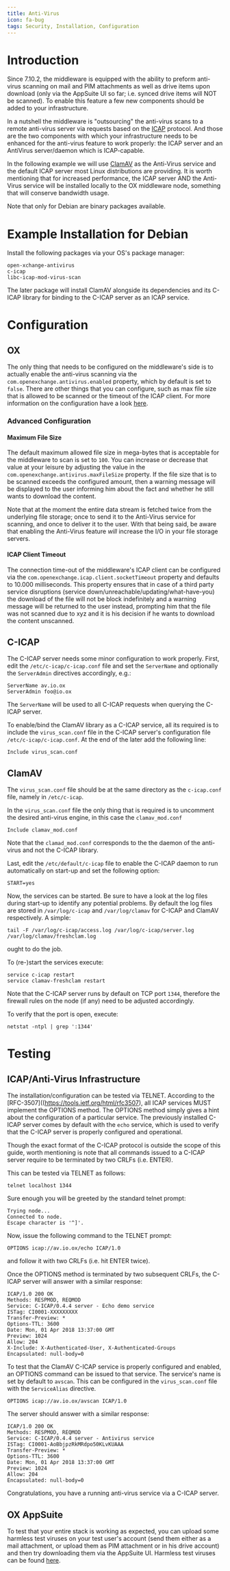 ```yaml
---
title: Anti-Virus
icon: fa-bug
tags: Security, Installation, Configuration
---
```


# Introduction
Since 7.10.2, the middleware is equipped with the ability to preform anti-virus scanning on mail and PIM attachments as well as drive items upon download (only via the AppSuite UI so far; i.e. synced drive items will NOT be scanned). To enable this feature a few new components should be added to your infrastructure.

In a nutshell the middleware is "outsourcing" the anti-virus scans to a remote anti-virus server via  requests based on the [ICAP](https://tools.ietf.org/html/rfc3507) protocol. And those are the two components with which your infrastructure needs to be enhanced for the anti-virus feature to work properly: the ICAP server and an AntiVirus server/daemon which is ICAP-capable.

In the following example we will use [ClamAV](https://www.clamav.net/) as the Anti-Virus service and the default ICAP server most Linux distributions are providing. It is worth mentioning that for increased performance, the ICAP server AND the Anti-Virus service will be installed locally to the OX middleware node, something that will conserve bandwidth usage.

Note that only for Debian are binary packages available.

# Example Installation for Debian
Install the following packages via your OS's package manager:

```
open-xchange-antivirus
c-icap
libc-icap-mod-virus-scan
```

The later package will install ClamAV alongside its dependencies and its C-ICAP library for binding to the C-ICAP server as an ICAP service.

# Configuration

## OX
The only thing that needs to be configured on the middleware's side is to actually enable the anti-virus scanning via the `com.openexchange.antivirus.enabled` property, which by default is set to `false`. There are other things that you can configure, such as max file size that is allowed to be scanned or the timeout of the ICAP client. For more information on the configuration have a look [here](https://documentation.open-xchange.com/components/middleware/config{{site.baseurl}}/#mode=tags&tag=Anti-Virus).

### Advanced Configuration

#### Maximum File Size
The default maximum allowed file size in mega-bytes that is acceptable for the middleware to scan is set to `100`. You can increase or decrease that value at your leisure by adjusting the value in the `com.openexchange.antivirus.maxFileSize` property. If the file size that is to be scanned exceeds the configured amount, then a warning message will be displayed to the user informing him about the fact and whether he still wants to download the content.

Note that at the moment the entire data stream is fetched twice from the underlying file storage; once to send it to the Anti-Virus service for scanning, and once to deliver it to the user. With that being said, be aware that enabling the Anti-Virus feature _will_ increase the I/O in your file storage servers.

#### ICAP Client Timeout
The connection time-out of the middleware's ICAP client can be configured via the `com.openexchange.icap.client.socketTimeout` property and defaults to 10.000 milliseconds. This property ensures that in case of a third party service disruptions (service down/unreachable/updating/what-have-you) the download of the file will not be block indefinitely and a warning message will be returned to the user instead, prompting him that the file was not scanned due to xyz and it is his decision if he wants to download the content unscanned.

## C-ICAP
The C-ICAP server needs some minor configuration to work properly. First, edit the `/etc/c-icap/c-icap.conf` file and set the `ServerName` and optionally the `ServerAdmin` directives accordingly, e.g.:

```
ServerName av.io.ox
ServerAdmin foo@io.ox
```
The `ServerName` will be used to all C-ICAP requests when querying the C-ICAP server.

To enable/bind the ClamAV library as a C-ICAP service, all its required is to include the `virus_scan.conf` file in the C-ICAP server's configuration file `/etc/c-icap/c-icap.conf`. At the end of the later add the following line:

```
Include virus_scan.conf
```

## ClamAV
The `virus_scan.conf` file should be at the same directory as the `c-icap.conf` file, namely in `/etc/c-icap`.

In the `virus_scan.conf` file the only thing that is required is to uncomment the desired anti-virus engine, in this case the `clamav_mod.conf`

```
Include clamav_mod.conf
```

Note that the `clamad_mod.conf` corresponds to the the daemon of the anti-virus and not the C-ICAP library.

Last, edit the `/etc/default/c-icap` file to enable the C-ICAP daemon to run automatically on start-up and set the following option:

```
START=yes
```

Now, the services can be started. Be sure to have a look at the log files during start-up to identify any potential problems. By default the log files are stored in `/var/log/c-icap` and `/var/log/clamav` for C-ICAP and ClamAV respectively. A simple:

```
tail -F /var/log/c-icap/access.log /var/log/c-icap/server.log /var/log/clamav/freshclam.log
```

ought to do the job.

To (re-)start the services execute:

```
service c-icap restart
service clamav-freshclam restart
```

Note that the C-ICAP server runs by default on TCP port  ```1344```, therefore the firewall rules on the node (if any) need to be adjusted accordingly.

To verify that the port is open, execute:

```
netstat -ntpl | grep ':1344'
```

# Testing

## ICAP/Anti-Virus Infrastructure

The installation/configuration can be tested via TELNET. According to the [RFC-3507]((https://tools.ietf.org/html/rfc3507), all ICAP services MUST implement the OPTIONS method. The OPTIONS method simply gives a hint about the configuration of a particular service. The previously installed C-ICAP server comes by default with the ```echo``` service, which is used to verify that the C-ICAP server is properly configured and operational. 

Though the exact format of the C-ICAP protocol is outside the scope of this guide, worth mentioning is note that all commands issued to a C-ICAP server require to be terminated by two CRLFs (i.e. ENTER).

This can be tested via TELNET as follows:

```
telnet localhost 1344
```

Sure enough you will be greeted by the standard telnet prompt:

```
Trying node...
Connected to node.
Escape character is '^]'.

```

Now, issue the following command to the TELNET prompt:

```
OPTIONS icap://av.io.ox/echo ICAP/1.0
```

and follow it with two CRLFs (i.e. hit ENTER twice).

Once the OPTIONS method is terminated by two subsequent CRLFs, the C-ICAP server will answer with a similar response:

```
ICAP/1.0 200 OK
Methods: RESPMOD, REQMOD
Service: C-ICAP/0.4.4 server - Echo demo service
ISTag: CI0001-XXXXXXXXX
Transfer-Preview: *
Options-TTL: 3600
Date: Mon, 01 Apr 2018 13:37:00 GMT
Preview: 1024
Allow: 204
X-Include: X-Authenticated-User, X-Authenticated-Groups
Encapsulated: null-body=0
```

To test that the ClamAV C-ICAP service is properly configured and enabled, an OPTIONS command can be issued to that service. The service's name is set by default to `avscan`. This can be configured in the `virus_scan.conf` file with the `ServiceAlias` directive.

```
OPTIONS icap://av.io.ox/avscan ICAP/1.0
```

The server should answer with a similar response:

```
ICAP/1.0 200 OK
Methods: RESPMOD, REQMOD
Service: C-ICAP/0.4.4 server - Antivirus service
ISTag: CI0001-AoBbjpzRkMRdpo50KLvKUAAA
Transfer-Preview: *
Options-TTL: 3600
Date: Mon, 01 Apr 2018 13:37:00 GMT
Preview: 1024
Allow: 204
Encapsulated: null-body=0
```

Congratulations, you have a running anti-virus service via a C-ICAP server.

## OX AppSuite
To test that your entire stack is working as expected, you can upload some harmless test viruses on your test user's account (send them either as a mail attachment, or upload them as PIM attachment or in his drive account) and then try downloading them via the AppSuite UI. Harmless test viruses can be found [here](https://www.ikarussecurity.com/support/virus-info/test-viruses/).